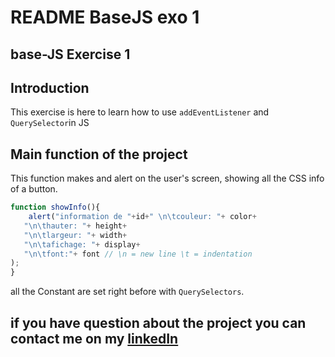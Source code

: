 # **README BaseJS exo 1**

## **base-JS Exercise 1**

## **Introduction**

This exercise is here to learn how to use `addEventListener` and `QuerySelector`in JS

## **Main function of the project**


This function makes and alert on the user's screen, showing all the CSS info of a button.
```js
function showInfo(){
    alert("information de "+id+" \n\tcouleur: "+ color+
   "\n\thauter: "+ height+
   "\n\tlargeur: "+ width+
   "\n\tafichage: "+ display+
   "\n\tfont:"+ font // \n = new line \t = indentation
);
}
```
all the Constant are set right before with `QuerySelectors`.

## **if you have question about the project you can contact me on my [linkedIn](https://www.linkedin.com/in/nassim-hammoudi-8a5235334/)**
